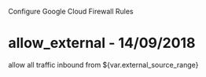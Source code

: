 Configure Google Cloud Firewall Rules

# allow_external - 14/09/2018
allow all traffic inbound from ${var.external_source_range}
